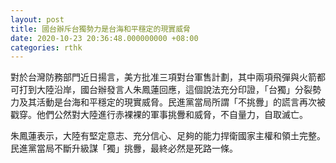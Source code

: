 ```yaml
---
layout: post
title: 國台辦斥台獨勢力是台海和平穩定的現實威脅
date: 2020-10-23 20:36:48.000000000 +08:00
categories: rthk
---
```


對於台灣防務部門近日揚言，美方批准三項對台軍售計劃，其中兩項飛彈與火箭都可打到大陸沿岸，國台辦發言人朱鳳蓮回應，這個說法充分印證，「台獨」分裂勢力及其活動是台海和平穩定的現實威脅。民進黨當局所謂「不挑釁」的謊言再次被戳穿。他們公然對大陸進行赤裸裸的軍事挑釁和威脅，不自量力，自取滅亡。

朱鳳蓮表示，大陸有堅定意志、充分信心、足夠的能力捍衛國家主權和領土完整。民進黨當局不斷升級謀「獨」挑釁，最終必然是死路一條。
